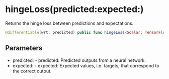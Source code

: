 # hingeLoss(predicted:expected:)

Returns the hinge loss between predictions and expectations.

``` swift
@differentiable(wrt: predicted) public func hingeLoss<Scalar: TensorFlowFloatingPoint>(predicted: Tensor<Scalar>, expected: Tensor<Scalar>) -> Tensor<Scalar>
```

## Parameters

  - predicted: - predicted: Predicted outputs from a neural network.
  - expected: - expected: Expected values, i.e. targets, that correspond to the correct output.

